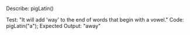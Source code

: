 Describe: pigLatin()

Test: "It will add 'way' to the end of words that begin with a vowel."
Code: pigLatin("a");
Expected Output: "away"
